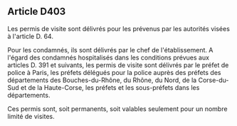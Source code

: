 Article D403
----
Les permis de visite sont délivrés pour les prévenus par les autorités visées à
l'article D. 64.

Pour les condamnés, ils sont délivrés par le chef de l'établissement. A l'égard
des condamnés hospitalisés dans les conditions prévues aux articles D. 391 et
suivants, les permis de visite sont délivrés par le préfet de police à Paris,
les préfets délégués pour la police auprès des préfets des départements des
Bouches-du-Rhône, du Rhône, du Nord, de la Corse-du-Sud et de la Haute-Corse,
les préfets et les sous-préfets dans les départements.

Ces permis sont, soit permanents, soit valables seulement pour un nombre limité
de visites.
